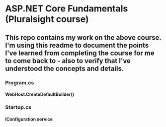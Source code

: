 # ASP.NET Core Fundamentals (Pluralsight course)

## This repo contains my work on the above course. I'm using this readme to document the points I've learned from completing the course for me to come back to - also to verify that I've understood the concepts and details.

### Program.cs
#### WebHost.CreateDefaultBuilder()
### Startup.cs
#### IConfiguration service

